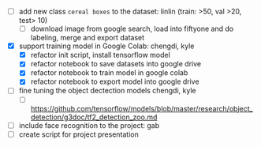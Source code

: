 - [ ] add new class `cereal boxes` to the dataset: linlin (train: >50, val >20, test> 10)
  - [ ] download image from google search, load into fiftyone and do labeling,  merge and export dataset 
- [x] support training model in Google Colab: chengdi, kyle
  - [x] refactor init script, install tensorflow model
  - [x] refactor notebook to save datasets into google drive
  - [x] refactor notebook to train model in google colab
  - [x] refactor notebook to export model into google drive
- [ ] fine tuning the object dectection models  chengdi, kyle
  - [ ] https://github.com/tensorflow/models/blob/master/research/object_detection/g3doc/tf2_detection_zoo.md
- [ ] include face recognition to the project: gab
- [ ] create script for project presentation